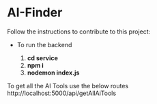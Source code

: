 # AI-Finder

Follow the instructions to contribute to this project:
<ul>
  <li>To run the backend </li>
  <ol type = '1'>
    <li> <b>cd service</b> </li>
    <li> <b> npm i </b></li>
    <li> <b> nodemon index.js </b></li>
  </ol>
  </ul>
To get all the AI Tools use the below routes <br>
http://localhost:5000/api/getAllAiTools
 
